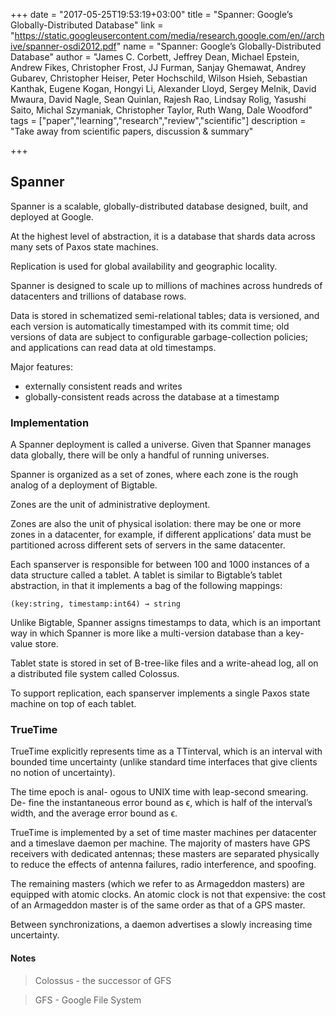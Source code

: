 +++
date = "2017-05-25T19:53:19+03:00"
title = "Spanner: Google’s Globally-Distributed Database"
link = "https://static.googleusercontent.com/media/research.google.com/en//archive/spanner-osdi2012.pdf"
name = "Spanner: Google’s Globally-Distributed Database"
author = "James C. Corbett, Jeffrey Dean, Michael Epstein, Andrew Fikes, Christopher Frost, JJ Furman, Sanjay Ghemawat, Andrey Gubarev, Christopher Heiser, Peter Hochschild, Wilson Hsieh, Sebastian Kanthak, Eugene Kogan, Hongyi Li, Alexander Lloyd, Sergey Melnik, David Mwaura, David Nagle, Sean Quinlan, Rajesh Rao, Lindsay Rolig, Yasushi Saito, Michal Szymaniak, Christopher Taylor, Ruth Wang, Dale Woodford"
tags = ["paper","learning","research","review","scientific"]
description = "Take away from scientific papers, discussion & summary"

+++

## Spanner

Spanner is a scalable, globally-distributed database designed, built, and deployed at Google.

At the highest level of abstraction, it is a database that shards data across many sets of Paxos state machines.

Replication is used for global availability and geographic locality.

Spanner is designed to scale up to millions of machines across hundreds of datacenters and trillions of database rows.

Data is stored in schematized semi-relational tables; data is versioned,
and each version is automatically timestamped with its commit time; old versions of
data are subject to configurable garbage-collection policies; and applications can read data at old timestamps.

Major features:

  - externally consistent reads and writes
  - globally-consistent reads across the database at a timestamp

### Implementation

A Spanner deployment is called a universe. Given that Spanner manages data globally,
there will be only a handful of running universes.

Spanner is organized as a set of zones, where each zone is the rough analog of a deployment of Bigtable.

Zones are the unit of administrative deployment.

Zones are also the unit of physical isolation: there may be one or more zones in a datacenter, for example,
if different applications’ data must be partitioned across different sets of servers in the same datacenter.

Each spanserver is responsible for between 100 and 1000 instances of a data structure called a tablet.
A tablet is similar to Bigtable’s tablet abstraction, in that it implements a bag of the following mappings:

```
(key:string, timestamp:int64) → string
```

Unlike Bigtable, Spanner assigns timestamps to data, which is an important way in which Spanner is more
like a multi-version database than a key-value store.

Tablet state is stored in set of B-tree-like files and a write-ahead log,
all on a distributed file system called Colossus.

To support replication, each spanserver implements a
single Paxos state machine on top of each tablet.

### TrueTime

TrueTime explicitly represents time as a TTinterval, which is an interval with bounded time
uncertainty (unlike standard time interfaces that give clients no notion of uncertainty).

The time epoch is anal-
ogous to UNIX time with leap-second smearing. De-
fine the instantaneous error bound as ϵ, which is half of
the interval’s width, and the average error bound as ϵ.

TrueTime is implemented by a set of time master machines per datacenter and a timeslave daemon per machine.
The majority of masters have GPS receivers with dedicated antennas;
these masters are separated physically to reduce the effects of antenna failures, radio interference, and spoofing.

The remaining masters (which we refer to as Armageddon masters) are equipped with
atomic clocks. An atomic clock is not that expensive: the cost of an Armageddon master
is of the same order as that of a GPS master.

Between synchronizations, a daemon advertises a slowly increasing time uncertainty.

#### Notes

> Colossus - the successor of GFS

> GFS - Google File System
